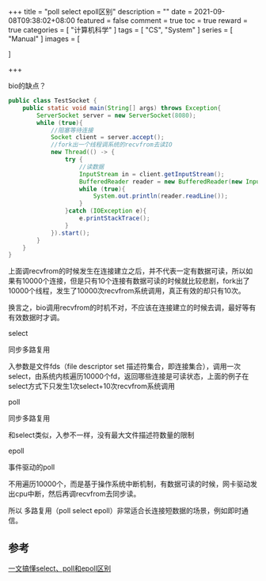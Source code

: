 +++
title = "poll select epoll区别"
description = ""
date = 2021-09-08T09:38:02+08:00
featured = false
comment = true
toc = true
reward = true
categories = [
"计算机科学"
]
tags = [
"CS",
"System"
]
series = [
"Manual"
]
images = [

]

+++

<!--more-->

bio的缺点？

```java
public class TestSocket {
    public static void main(String[] args) throws Exception{
        ServerSocket server = new ServerSocket(8080);
        while (true){
            //阻塞等待连接
            Socket client = server.accept();
            //fork出一个线程调系统的recvfrom去读IO
            new Thread(() -> {
                try {
                    //读数据
                    InputStream in = client.getInputStream();
                    BufferedReader reader = new BufferedReader(new InputStreamReader(in));
                    while (true){
                        System.out.println(reader.readLine());
                    }
                }catch (IOException e){
                    e.printStackTrace();
                }
            }).start();
        }
    }
}
```

上面调recvfrom的时候发生在连接建立之后，并不代表一定有数据可读，所以如果有10000个连接，但是只有10个连接有数据可读的时候就比较悲剧，fork出了10000个线程，发生了10000次recvfrom系统调用，真正有效的却只有10次。

换言之，bio调用recvfrom的时机不对，不应该在连接建立的时候去调，最好等有有效数据时才调。

select

同步多路复用

入参数是文件fds（file descriptor set 描述符集合，即连接集合），调用一次select，由系统内核遍历10000个fd，返回哪些连接是可读状态，上面的例子在select方式下只发生1次select+10次recvfrom系统调用

poll

同步多路复用

和select类似，入参不一样，没有最大文件描述符数量的限制

epoll

事件驱动的poll

不用遍历10000个，而是基于操作系统中断机制，有数据可读的时候，网卡驱动发出cpu中断，然后再调recvfrom去同步读。



所以 多路复用（poll select epoll）非常适合长连接短数据的场景，例如即时通信。

## 参考

[一文搞懂select、poll和epoll区别](https://zhuanlan.zhihu.com/p/272891398)
